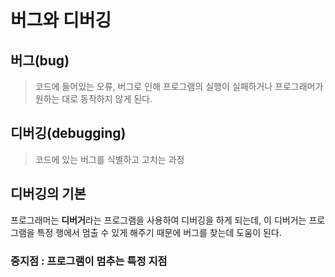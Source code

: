 # 버그와 디버깅
## 버그(bug)
> 코드에 들어있는 오류, 버그로 인해 프로그램의 실행이 실패하거나 프로그래머가 원하는 대로 동작하지 않게 된다.

## 디버깅(debugging)
> 코드에 있는 버그를 식별하고 고치는 과정

## 디버깅의 기본
프로그래머는 **디버거**라는 프로그램을 사용하여 디버깅을 하게 되는데, 이 디버거는 프로그램을 특정 행에서 멈출 수 있게 해주기 때문에 버그를 찾는데 도움이 된다.

### 중지점 : 프로그램이 멈추는 특정 지점

